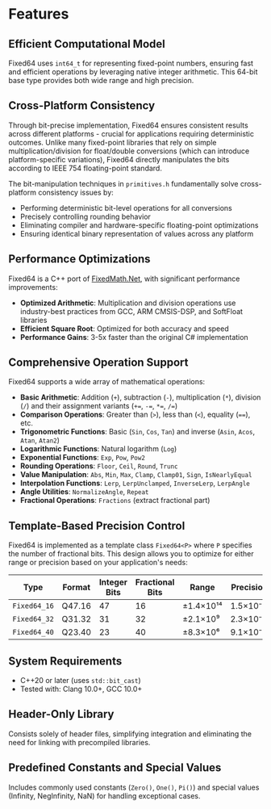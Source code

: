 # Features

## Efficient Computational Model

Fixed64 uses `int64_t` for representing fixed-point numbers, ensuring fast and efficient operations by leveraging native integer arithmetic. This 64-bit base type provides both wide range and high precision.

## Cross-Platform Consistency

Through bit-precise implementation, Fixed64 ensures consistent results across different platforms - crucial for applications requiring deterministic outcomes. Unlike many fixed-point libraries that rely on simple multiplication/division for float/double conversions (which can introduce platform-specific variations), Fixed64 directly manipulates the bits according to IEEE 754 floating-point standard.

The bit-manipulation techniques in `primitives.h` fundamentally solve cross-platform consistency issues by:
- Performing deterministic bit-level operations for all conversions
- Precisely controlling rounding behavior
- Eliminating compiler and hardware-specific floating-point optimizations
- Ensuring identical binary representation of values across any platform

## Performance Optimizations

Fixed64 is a C++ port of [FixedMath.Net](https://github.com/asik/FixedMath.Net), with significant performance improvements:

- **Optimized Arithmetic**: Multiplication and division operations use industry-best practices from GCC, ARM CMSIS-DSP, and SoftFloat libraries
- **Efficient Square Root**: Optimized for both accuracy and speed
- **Performance Gains**: 3-5x faster than the original C# implementation

## Comprehensive Operation Support

Fixed64 supports a wide array of mathematical operations:

- **Basic Arithmetic**: Addition (`+`), subtraction (`-`), multiplication (`*`), division (`/`) and their assignment variants (`+=`, `-=`, `*=`, `/=`)
- **Comparison Operations**: Greater than (`>`), less than (`<`), equality (`==`), etc.
- **Trigonometric Functions**: Basic (`Sin`, `Cos`, `Tan`) and inverse (`Asin`, `Acos`, `Atan`, `Atan2`)
- **Logarithmic Functions**: Natural logarithm (`Log`)
- **Exponential Functions**: `Exp`, `Pow`, `Pow2`
- **Rounding Operations**: `Floor`, `Ceil`, `Round`, `Trunc`
- **Value Manipulation**: `Abs`, `Min`, `Max`, `Clamp`, `Clamp01`, `Sign`, `IsNearlyEqual`
- **Interpolation Functions**: `Lerp`, `LerpUnclamped`, `InverseLerp`, `LerpAngle`
- **Angle Utilities**: `NormalizeAngle`, `Repeat`
- **Fractional Operations**: `Fractions` (extract fractional part)

## Template-Based Precision Control

Fixed64 is implemented as a template class `Fixed64<P>` where `P` specifies the number of fractional bits. This design allows you to optimize for either range or precision based on your application's needs:

| Type | Format | Integer Bits | Fractional Bits | Range | Precision | √ Max |
|------|--------|--------------|----------------|-------|-----------|-------|
| `Fixed64_16` | Q47.16 | 47 | 16 | ±1.4×10¹⁴ | 1.5×10⁻⁵ | ±1.2×10⁷ |
| `Fixed64_32` | Q31.32 | 31 | 32 | ±2.1×10⁹ | 2.3×10⁻¹⁰ | ±4.6×10⁴ |
| `Fixed64_40` | Q23.40 | 23 | 40 | ±8.3×10⁶ | 9.1×10⁻¹³ | ±2.9×10³ |

## System Requirements

- C++20 or later (uses `std::bit_cast`)
- Tested with: Clang 10.0+, GCC 10.0+

## Header-Only Library

Consists solely of header files, simplifying integration and eliminating the need for linking with precompiled libraries.

## Predefined Constants and Special Values

Includes commonly used constants (`Zero()`, `One()`, `Pi()`) and special values (Infinity, NegInfinity, NaN) for handling exceptional cases. 